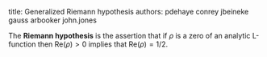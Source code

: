 title: Generalized Riemann hypothesis
authors:
    pdehaye
    conrey
    jbeineke
    gauss
    arbooker
    john.jones

The **Riemann hypothesis** is the assertion that if $\rho$ is a zero of an 
analytic <a knowl="lmfdb/lfunction">L-function</a> then $\mathrm{Re}(\rho)>0$ implies 
that $\mathrm{Re}(\rho)=1/2.$ 
 
 
